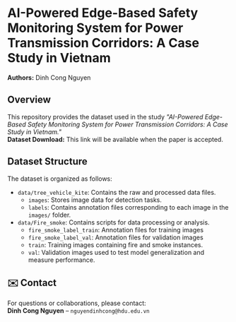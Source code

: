 # AI-Powered Edge-Based Safety Monitoring System for Power Transmission Corridors: A Case Study in Vietnam
**Authors:** Dinh Cong Nguyen

## Overview
This repository provides the dataset used in the study *"AI-Powered Edge-Based Safety Monitoring System for Power Transmission Corridors: A Case Study in Vietnam."*  
**Dataset Download:** This link will be available when the paper is accepted.

## Dataset Structure
The dataset is organized as follows:
- `data/tree_vehicle_kite`: Contains the raw and processed data files.
    - `images`: Stores image data for detection tasks.
    - `labels`: Contains annotation files corresponding to each image in the `images/` folder.
- `data/Fire_smoke`: Contains scripts for data processing or analysis.
    - `fire_smoke_label_train`: Annotation files for training images
    - `fire_smoke_label_val`: Annotation files for validation images
    - `train`: Training images containing fire and smoke instances.  
    - `val`: Validation images used to test model generalization and measure performance.

## ✉️ Contact
For questions or collaborations, please contact:  
**Dinh Cong Nguyen** – `nguyendinhcong@hdu.edu.vn`
  
